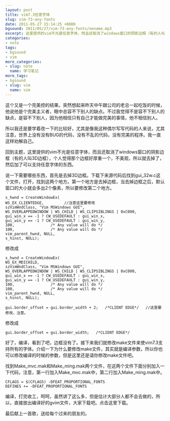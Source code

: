 ```yaml
---
layout: post
title: vim7.3任意字体
slug: vim-73-any-fonts
date: 2011-05-27 15:14:25 +0800
bgsound: 2011/05/27/vim-73-any-fonts/noname.mp3
excerpt: 这里提供的vim不光是任意字体，而且还取消了windows窗口的阴影边框（有的人叫3D边框），个人觉得那个边框好厚重一个，不美观，所以就去掉了，然后加了可以支持任意字体的东西。
categories:
- note
tags:
- bgsound
- vim
more_categories:
- slug: note
  name: 学习笔记
more_tags:
- bgsound
- slug: vim
  name: vim
---
```


这个又是一个完美控的结果。突然想起来昨天中午跟公司的老总一起吃饭的时候，他说他是个完美主义者，眼中总容不下别人的缺点。不过我觉得不是容不下别人的缺点，是容不下别人，因为他相信只有自己才能做完美的事情，他不相信别人。

所以我还是要学着改一下的比较好，尤其是像我这种偶尔写写代码的人来说，尤其注意，世界上没有没有BUG的代码，没有不乱的代码，没有完美的程序。我一直这样劝解自己。

回到主题，这里提供的vim不光是任意字体，而且还取消了windows窗口的阴影边框（有的人叫3D边框），个人觉得那个边框好厚重一个，不美观，所以就去掉了，然后加了可以支持任意字体的东西。

说一下需要哪些东西，首先是去掉3D边框。下载下来源代码后找到gui_32w.c这个文件，打开，找到这两个地方。第一个地方是去掉边框，当去掉边框之后，默认窗口的大小就会多出2个像素，所以要修改第二个地方。

	s_hwnd = CreateWindowEx(
	WS_EX_CLIENTEDGE,         //注意这里要修改
	szVimWndClass, "Vim MSWindows GUI",
	WS_OVERLAPPEDWINDOW | WS_CHILD | WS_CLIPSIBLINGS | 0xC000,
	gui_win_x == -1 ? CW_USEDEFAULT : gui_win_x,
	gui_win_y == -1 ? CW_USEDEFAULT : gui_win_y,
	100,				/* Any value will do */
	100,				/* Any value will do */
	vim_parent_hwnd, NULL,
	s_hinst, NULL);

修改成

	s_hwnd = CreateWindowEx(
	WS_EX_MDICHILD,
	szVimWndClass, "Vim MSWindows GUI",
	WS_OVERLAPPEDWINDOW | WS_CHILD | WS_CLIPSIBLINGS | 0xC000,
	gui_win_x == -1 ? CW_USEDEFAULT : gui_win_x,
	gui_win_y == -1 ? CW_USEDEFAULT : gui_win_y,
	100,				/* Any value will do */
	100,				/* Any value will do */
	vim_parent_hwnd, NULL,
	s_hinst, NULL);

	gui.border_offset = gui.border_width + 2;	/*CLIENT EDGE*/   //这里要修改，注意。

修改成

	gui.border_offset = gui.border_width;	/*CLIENT EDGE*/

好了，编译，看到了吧，边框没有了。接下来我们就修改make文件来使vim7.3支持所有的字体。介绍一下为什么要修改make文件，其实就是编译参数，所以你也可以修改编译的时候的参数，但是这里还是请你修改make文件吧。

找到Make_mvc.mak和Make_ming.mak两个文件，在这两个文件下面分别加入一下代码，注意，第一行加入Make_mvc.mak中，第二行加入Make_ming.mak中。

	CFLAGS = $(CFLAGS) -DFEAT_PROPORTIONAL_FONTS
	DEFINES += -DFEAT_PROPORTIONAL_FONTS

编译，打完收工，呵呵，虽然讲了这么多，但是估计大部分人都不会去做的，所以，直接放出编译好的gvim文件，大家下载吧。点击这里下载。

最后献上一首歌，送给每个过来的朋友的。
